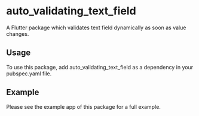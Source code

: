 # auto_validating_text_field

A Flutter package which validates text field dynamically as soon as value changes.

## Usage
To use this package, add auto_validating_text_field as a dependency in your pubspec.yaml file.

## Example
Please see the example app of this package for a full example.




